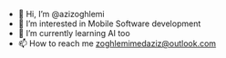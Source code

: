 - 👋 Hi, I’m @azizoghlemi
- 👀 I’m interested in Mobile Software development
- 🌱 I’m currently learning AI too
- 📫 How to reach me zoghlemimedaziz@outlook.com

<!---
azizoghlemi/azizoghlemi is a ✨ special ✨ repository because its `README.md` (this file) appears on your GitHub profile.
You can click the Preview link to take a look at your changes.
--->
